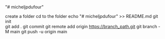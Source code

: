 "# micheljpdufour" 

create a folder
cd to the folder
echo "# micheljpdufour" >> README.md
git init              
git add .
git commit
git remote add origin https://branch_path.git
git branch -M main
git push -u origin main
